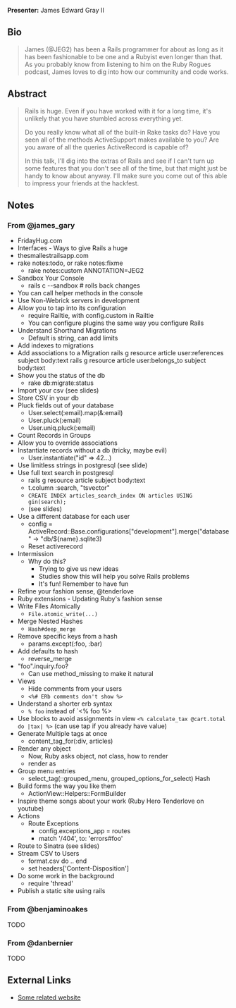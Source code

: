 **Presenter:** James Edward Gray II

## Bio

> James (@JEG2) has been a Rails programmer for about as long as it has been fashionable to be one and a Rubyist even longer than that.  As you probably know from listening to him on the Ruby Rogues podcast, James loves to dig into how our community and code works.

## Abstract

> Rails is huge.  Even if you have worked with it for a long time, it's unlikely that you have stumbled across everything yet.
>
> Do you really know what all of the built-in Rake tasks do?  Have you seen all of the methods ActiveSupport makes available to you?  Are you aware of all the queries ActiveRecord is capable of?
>
> In this talk, I'll dig into the extras of Rails and see if I can't turn up some features that you don't see all of the time, but that might just be handy to know about anyway.  I'll make sure you come out of this able to impress your friends at the hackfest.

## Notes

### From @james\_gary

* FridayHug.com
* Interfaces - Ways to give Rails a huge
* thesmallestrailsapp.com
* rake notes:todo, or rake notes:fixme
  * rake notes:custom ANNOTATION=JEG2
* Sandbox Your Console
  * rails c --sandbox # rolls back changes
* You can call helper methods in the console
* Use Non-Webrick servers in development
* Allow you to tap into its configuration
  * require Railtie, with config.custom in Railtie
  * You can configure plugins the same way you configure Rails
* Understand Shorthand Migrations
  * Default is string, can add limits
* Add indexes to migrations
* Add associations to a Migration
  rails g resource article user:references subject body:text
  rails g resource article user:belongs_to subject body:text
* Show you the status of the db
  * rake db:migrate:status
* Import your csv (see slides)
* Store CSV in your db
* Pluck fields out of your database
  * User.select(:email).map(&:email)
  * User.pluck(:email)
  * User.uniq.pluck(:email)
* Count Records in Groups
* Allow you to override associations
* Instantiate records without a db (tricky, maybe evil)
  * User.instantiate("id" => 42...)
* Use limitless strings in postgresql (see slide)
* Use full text search in postgresql
  * rails g resource article subject body:text
  * t.column :search, "tsvector"
  * `CREATE INDEX articles_search_index ON articles USING gin(search);`
  * (see slides)
* Use a different database for each user
  * config = ActiveRecord::Base.configurations["development"].merge("database" -> "db/${name}.sqlite3)
  * Reset activerecord
* Intermission
  * Why do this?
    * Trying to give us new ideas
    * Studies show this will help you solve Rails problems
    * It's fun! Remember to have fun
* Refine your fashion sense, @tenderlove
* Ruby extensions - Updating Ruby's fashion sense
* Write Files Atomically
  * `File.atomic_write(...)`
* Merge Nested Hashes
  * `Hash#deep_merge`
* Remove specific keys from a hash
  * params.except(:foo, :bar)
* Add defaults to hash
  * reverse_merge
* "foo".inquiry.foo?
  * Can use method_missing to make it natural
* Views
  * Hide comments from your users
  * `<%# ERb comments don't show %>`
* Understand a shorter erb syntax
  * `% foo` instead of `<% foo %>
* Use blocks to avoid assignments in view `<% calculate_tax @cart.total do |tax| %>` (can use tap if you already have value)
* Generate Multiple tags at once
  * content_tag_for(:div, articles)
* Render any object
  * Now, Ruby asks object, not class, how to render
  * render as
* Group menu entries
  * select_tag(::grouped_menu, grouped_options_for_select) Hash
* Build forms the way you like them
  * ActionView::Helpers::FormBuilder
* Inspire theme songs about your work (Ruby Hero Tenderlove on youtube)
* Actions
  * Route Exceptions
    * config.exceptions_app = routes
    * match '/404', to: 'errors#foo'
* Route to Sinatra (see slides)
* Stream CSV to Users
  * format.csv do .. end
  * set headers['Content-Disposition']
* Do some work in the background
  * require 'thread'
* Publish a static site using rails

### From @benjaminoakes

TODO

### From @danbernier

TODO

## External Links

* [Some related website](http://www.example.com/)
